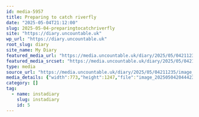```yaml
---
id: media-5957
title: Preparing to catch riverfly
date: "2025-05-04T21:12:00"
slug: 2025-05-04-preparingtocatchriverfly
site: "https://diary.uncountable.uk"
wp_url: "https://diary.uncountable.uk"
root_slug: diary
site_name: My Diary
featured_media_url: "https://media.uncountable.uk/diary/2025/05/04211235/image_202505042044423.webp"
featured_media_srcset: "https://media.uncountable.uk/diary/2025/05/04211235/image_202505042044423-186x300.webp 186w, https://media.uncountable.uk/diary/2025/05/04211235/image_202505042044423-635x1024.webp 635w, https://media.uncountable.uk/diary/2025/05/04211235/image_202505042044423-150x150.webp 150w, https://media.uncountable.uk/diary/2025/05/04211235/image_202505042044423-397x640.webp 397w, https://media.uncountable.uk/diary/2025/05/04211235/image_202505042044423.webp 773w"
type: media
source_url: "https://media.uncountable.uk/diary/2025/05/04211235/image_202505042044423.webp"
media_details: {"width":773,"height":1247,"file":"image_202505042044423.webp","filesize":146100,"sizes":{"medium":{"file":"image_202505042044423-186x300.webp","width":186,"height":300,"filesize":18296,"mime_type":"image/webp","source_url":"https://media.uncountable.uk/diary/2025/05/04211235/image_202505042044423-186x300.webp"},"large":{"file":"image_202505042044423-635x1024.webp","width":635,"height":1024,"filesize":148584,"mime_type":"image/webp","source_url":"https://media.uncountable.uk/diary/2025/05/04211235/image_202505042044423-635x1024.webp"},"thumbnail":{"file":"image_202505042044423-150x150.webp","width":150,"height":150,"filesize":8072,"mime_type":"image/webp","source_url":"https://media.uncountable.uk/diary/2025/05/04211235/image_202505042044423-150x150.webp"},"mobwidth":{"file":"image_202505042044423-397x640.webp","width":397,"height":640,"filesize":70034,"mime_type":"image/webp","source_url":"https://media.uncountable.uk/diary/2025/05/04211235/image_202505042044423-397x640.webp"},"full":{"file":"image_202505042044423.webp","width":773,"height":1247,"mime_type":"image/webp","source_url":"https://media.uncountable.uk/diary/2025/05/04211235/image_202505042044423.webp"}},"image_meta":{"aperture":"0","credit":"","camera":"","caption":"","created_timestamp":"0","copyright":"","focal_length":"0","iso":"0","shutter_speed":"0","title":"","orientation":"0","keywords":[]}}
category: []
tag:
  - name: instadiary
    slug: instadiary
    id: 5
---
```


